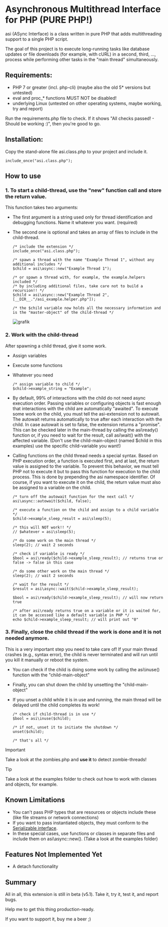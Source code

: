 # Asynchronous Multithread Interface for PHP (PURE PHP!)
asi (ASync Interface) is a class written in pure PHP that adds multithreading support to a single PHP script.

The goal of this project is to execute long-running tasks like database updates or file downloads (for example, with cURL) in a second, third, ..., process while performing other tasks in the "main thread" simultaneously.

## Requirements:
-  PHP 7 or greater (incl. php-cli) (maybe also the old 5* versions but untested)
-  eval and proc_* functions MUST NOT be disabled!
-  underlying Linux (untested on other operating systems, maybe working, try and report)

Run the requirements.php file to check. If it shows "All checks passed! - Should be working :)", then you're good to go.

## Installation:
Copy the stand-alone file asi.class.php to your project and include it.
```
include_once("asi.class.php");
```
## How to use

### 1. To start a child-thread, use the "new" function call and store the return value.
This function takes two arguments:
   - The first argument is a string used only for thread identification and debugging functions. Name it whatever you want. (required)
   - The second one is optional and takes an array of files to include in the child-thread.

     ```
     /* include the extension */
     include_once("asi.class.php");
    
     /* spawn a thread with the name "Example Thread 1", without any additional includes */
     $child = asi\async::new("Example Thread 1");
    
     /* or spawn a thread with, for example, the example.helpers included */
     /* by including additional files, take care not to build a recursion!! */
     $child = asi\async::new("Example Thread 2", [__DIR__."/asi_example.helper.php"]);
    
     /* the $child variable now holds all the necessary information and is the "master-object" of the child-thread */
     ```
     
     ![grafik](https://github.com/user-attachments/assets/a8a61fe6-379d-43e2-abdb-fdb6b353fff6)

### 2. Work with the child-thread
After spawning a child thread, give it some work.
   - Assign variables
   - Execute some functions
   - Whatever you need
     
     ```
     /* assign variable to child */
     $child->example_string = "Example";
     ```

   - By default, 99% of interactions with the child do not need async execution order. Passing variables or configuring objects is fast enough that interactions with the child are automatically "awaited". To execute some work on the child, you must tell the asi-extension not to autowait. The autowait returns automatically to true after each interaction with the child. In case autowait is set to false, the extension returns a "promise". This can be checked later in the main-thread by calling the asi\ready() function or, if you need to wait for the result, call asi\wait() with the affected variable. (Don't use the child-main-object (named $child in this examples) use the specific child-variable you want!)
   - Calling functions on the child thread needs a special syntax. Based on PHP execution order, a function is executed first, and at last, the return value is assigned to the variable. To prevent this behavior, we must tell PHP not to execute it but to pass this function for execution to the child process. This is done by prepending the asi namespace identifier. Of course, if you want to execute it on the child, the return value must also be assigned to a variable on the child.

     ```
     /* turn off the autowait function for the next call */
     asi\async::autowait($child, false);
    
     /* execute a function on the child and assign to a child variable */
     $child->example_sleep_result = asi\sleep(5);

     /* this will NOT work!! */
     // $whatever = asi\sleep(5);
    
     /* do some work on the main thread */
     sleep(2); // wait 2 seconds
    
     /* check if variable is ready */
     $bool = asi\ready($child->example_sleep_result); // returns true or false -> false in this case
    
     /* do some other work on the main thread */
     sleep(2); // wait 2 seconds
    
     /* wait for the result */
     $result = asi\async::wait($child->example_sleep_result);
    
     $bool = asi\ready($child->example_sleep_result); // will now return true
    
     /* after asi\ready returns true on a variable or it is waited for, it can be accessed like a default variable in PHP */
     echo $child->example_sleep_result; // will print out "0"
     ```
### 3. Finally, close the child thread if the work is done and it is not needed anymore.
This is a very important step you need to take care of! If your main thread crashes (e.g., syntax error), the child is never terminated and will run until you kill it manually or reboot the system.
   - You can check if the child is doing some work by calling the asi\inuse() function with the "child-main-object"
   - Finally, you can shut down the child by unsetting the "child-main-object"
   - If you unset a child while it is in use and running, the main thread will be delayed until the child completes its work!

     ```
     /* check if child-thread is in use */
     $bool = asi\inuse($child);

     /* if not, unset it to initiate the shutdown */
     unset($child);
    
     /* that's all */
     ```
> [!IMPORTANT]
> Take a look at the zombies.php and **use it** to detect zombie-threads!
     
> [!TIP]
> Take a look at the examples folder to check out how to work with classes and objects, for example.

## Known Limitations
-  You can't pass PHP types that are resources or objects include these (like file streams or network connections)
-  If you want to pass instantiated objects, they must conform to the [Serializable interface](https://www.php.net/manual/en/class.serializable.php). 
-  In these special cases, use functions or classes in separate files and include them on asi\async::new(). (Take a look at the examples folder)

## Features Not Implemented Yet
-  A detach functionality

## Summary
All in all, this extension is still in beta (v5.1). Take it, try it, test it, and report bugs.

Help me to get this thing production-ready.

If you want to support it, buy me a beer ;)

